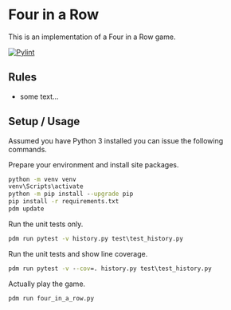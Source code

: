 # Four in a Row

This is an implementation of a Four in a Row game.

[![Pylint](https://github.com/LeonHosch/FourInARow/actions/workflows/pylint.yml/badge.svg)](https://github.com/LeonHosch/FourInARow/actions/workflows/pylint.yml)

## Rules

* some text...

## Setup / Usage

Assumed you have Python 3 installed you can issue the following commands.

Prepare your environment and install site packages.

```bat
python -m venv venv
venv\Scripts\activate
python -m pip install --upgrade pip
pip install -r requirements.txt
pdm update
```

Run the unit tests only.

```bat
pdm run pytest -v history.py test\test_history.py
```

Run the unit tests and show line coverage.

```bat
pdm run pytest -v --cov=. history.py test\test_history.py
```

Actually play the game.

```bat
pdm run four_in_a_row.py
```
